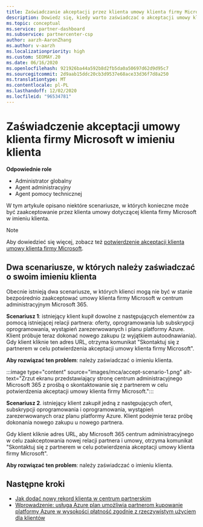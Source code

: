 ```yaml
---
title: Zaświadczanie akceptacji przez klienta umowy klienta firmy Microsoft
description: Dowiedz się, kiedy warto zaświadczać o akceptacji umowy klienta firmy Microsoft w imieniu klienta.
ms.topic: conceptual
ms.service: partner-dashboard
ms.subservice: partnercenter-csp
author: aarzh-AaronZhang
ms.author: v-aarzh
ms.localizationpriority: high
ms.custom: SEOMAY.20
ms.date: 06/16/2020
ms.openlocfilehash: 921926ba44a592b8d2fb5da0a50697d62d9d95c7
ms.sourcegitcommit: 2d9aab15ddc20cb3d9537e68ace33d36f7d8a250
ms.translationtype: MT
ms.contentlocale: pl-PL
ms.lasthandoff: 12/02/2020
ms.locfileid: "96534781"
---
```

# <a name="attest-acceptance-of-the-microsoft-customer-agreement-on-behalf-of-your-customer"></a>Zaświadczenie akceptacji umowy klienta firmy Microsoft w imieniu klienta


**Odpowiednie role**

- Administrator globalny
- Agent administracyjny
- Agent pomocy technicznej

W tym artykule opisano niektóre scenariusze, w których konieczne może być zaakceptowanie przez klienta umowy dotyczącej klienta firmy Microsoft w imieniu klienta.

>[!NOTE]
>Aby dowiedzieć się więcej, zobacz też [potwierdzenie akceptacji klienta umowy klienta firmy Microsoft](confirm-customer-agreement.md).

## <a name="two-scenarios-where-you-need-to-attest-on-behalf-of-your-customer"></a>Dwa scenariusze, w których należy zaświadczać o swoim imieniu klienta

Obecnie istnieją dwa scenariusze, w których klienci mogą nie być w stanie bezpośrednio zaakceptować umowy klienta firmy Microsoft w centrum administracyjnym Microsoft 365.

**Scenariusz 1**: istniejący klient kupił dowolne z następujących elementów za pomocą istniejącej relacji partnera: oferty, oprogramowania lub subskrypcji oprogramowania, wystąpień zarezerwowanych i planu platformy Azure. Klient próbuje teraz dokonać nowego zakupu (z wyjątkiem autoodnawiania). Gdy klient kliknie ten adres URL, otrzyma komunikat "Skontaktuj się z partnerem w celu potwierdzenia akceptacji umowy klienta firmy Microsoft".  

**Aby rozwiązać ten problem**: należy zaświadczać o imieniu klienta.

:::image type="content" source="images/mca/accept-scenario-1.png" alt-text="Zrzut ekranu przedstawiający stronę centrum administracyjnego Microsoft 365 z prośbą o skontaktowanie się z partnerem w celu potwierdzenia akceptacji umowy klienta firmy Microsoft.":::

**Scenariusz 2**. istniejący klient zakupił jedną z następujących ofert, subskrypcji oprogramowania i oprogramowania, wystąpień zarezerwowanych oraz planu platformy Azure. Klient podejmie teraz próbę dokonania nowego zakupu u nowego partnera.

Gdy klient kliknie adres URL, aby Microsoft 365 centrum administracyjnego w celu zaakceptowania nowej relacji partnera i umowy, otrzyma komunikat "Skontaktuj się z partnerem w celu potwierdzenia akceptacji umowy klienta firmy Microsoft".  

**Aby rozwiązać ten problem**: należy zaświadczać o imieniu klienta.  

## <a name="next-steps"></a>Następne kroki

- [Jak dodać nowy rekord klienta w centrum partnerskim](add-a-new-customer.md)
- [Wprowadzenie: usługa Azure plan umożliwia partnerom kupowanie platformy Azure w wysokości płatność zgodnie z rzeczywistym użyciem dla klientów](azure-plan-lp.md)
